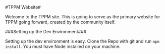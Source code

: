 #TPPM Website#

Welcome to the TPPM site. This is going to serve as the primary website for TPPM going forward, created by the community itself.

###Setting up the Dev Environment###

Setting up the dev environment is easy. Clone the Repo with git and run `npm install`. You must have Node installed on your machine.